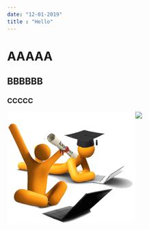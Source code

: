 ```yaml
---
date: "12-01-2019"
title : "Hello"
---
```

# AAAAA
## BBBBBB
### CCCCC

<div>
<img style="float:left" src="logo2.png">
</div>

![](/logo2.png)
